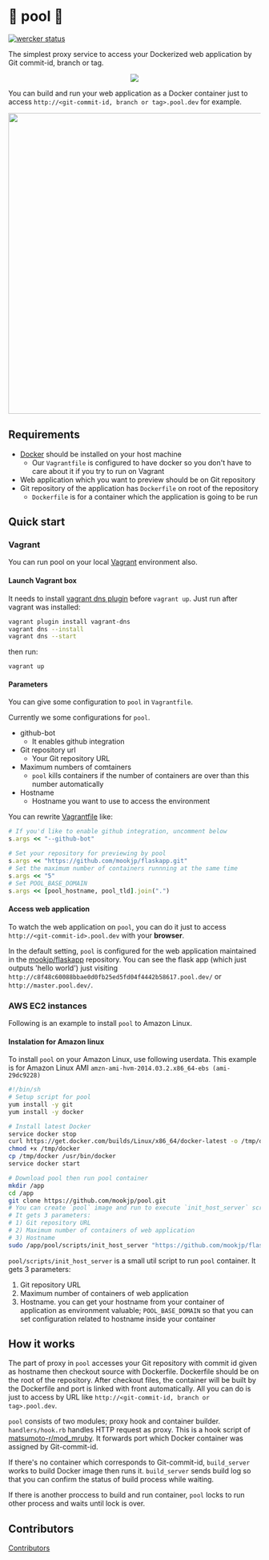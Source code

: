 🐳 pool 🐳
===

[![wercker status](https://app.wercker.com/status/2581a9ed9a58b4a95dadc2a33b639d83/m/master "wercker status")](https://app.wercker.com/project/bykey/2581a9ed9a58b4a95dadc2a33b639d83)

The simplest proxy service to access your Dockerized web application by Git commit-id, branch or tag.

<p align="center">
<img src="https://cloud.githubusercontent.com/assets/1519309/4186488/54415ec4-3761-11e4-9b13-41e09653945f.gif">
</p>

You can build and run your web application as a Docker container just to access
`http://<git-commit-id, branch or tag>.pool.dev` for example.

<p align="center">
<img src="https://raw.githubusercontent.com/wiki/mookjp/pool/images/architecture.png" width="600"/>
</p>

## Requirements

* [Docker](https://www.docker.com/) should be installed on your host machine
    * Our `Vagrantfile` is configured to have docker so you don't have to care about it if you try to run on Vagrant
* Web application which you want to preview should be on Git repository
* Git repository of the application has `Dockerfile` on root of the repository
    * `Dockerfile` is for a container which the application is going to be run

## Quick start

### Vagrant

You can run pool on your local [Vagrant](https://www.vagrantup.com/) environment also.

#### Launch Vagrant box

It needs to install [vagrant dns plugin](https://github.com/BerlinVagrant/vagrant-dns) before `vagrant up`. Just run after vagrant was installed:

```sh
vagrant plugin install vagrant-dns
vagrant dns --install
vagrant dns --start
```

then run:

```
vagrant up
```

#### Parameters

You can give some configuration to `pool` in `Vagrantfile`.

Currently we some configurations for `pool`.

* github-bot
    * It enables github integration
* Git repository url
    * Your Git repository URL
* Maximum numbers of comtainers
    * `pool` kills containers if the number of containers are over than this number automatically
* Hostname
    * Hostname you want to use to access the environment

You can rewrite [Vagrantfile](https://github.com/mookjp/pool/blob/master/Vagrantfile#L29-L37) like:

```ruby
# If you'd like to enable github integration, uncomment below
s.args << "--github-bot"

# Set your repository for previewing by pool
s.args << "https://github.com/mookjp/flaskapp.git"
# Set the maximum number of containers runnning at the same time
s.args << "5"
# Set POOL_BASE_DOMAIN
s.args << [pool_hostname, pool_tld].join(".")
```

#### Access web application

To watch the web application on `pool`, you can do it just to access `http://<git-commit-id>.pool.dev` with your **browser**.

In the default setting, `pool` is configured for the web application maintained in the [mookjp/flaskapp](https://github.com/mookjp/flaskapp) repository.
You can see the flask app (which just outputs 'hello world') just visiting `http://c8f48c60088bbae0d0fb25ed5fd04f4442b58617.pool.dev/` or `http://master.pool.dev/`.

### AWS EC2 instances

Following is an example to install `pool` to Amazon Linux.

#### Instalation for Amazon linux

To install `pool` on your Amazon Linux, use following userdata. This example is for Amazon Linux AMI `amzn-ami-hvm-2014.03.2.x86_64-ebs (ami-29dc9228)`

```sh
#!/bin/sh
# Setup script for pool
yum install -y git
yum install -y docker

# Install latest Docker
service docker stop
curl https://get.docker.com/builds/Linux/x86_64/docker-latest -o /tmp/docker
chmod +x /tmp/docker
cp /tmp/docker /usr/bin/docker
service docker start

# Download pool then run pool container
mkdir /app
cd /app
git clone https://github.com/mookjp/pool.git
# You can create `pool` image and run to execute `init_host_server` script.
# It gets 3 parameters:
# 1) Git repository URL
# 2) Maximum number of containers of web application
# 3) Hostname
sudo /app/pool/scripts/init_host_server "https://github.com/mookjp/flaskapp.git" 5 "dev.prevs.io"
```

`pool/scripts/init_host_server` is a small util script to run `pool` container. It gets 3 parameters:

1. Git repository URL
2. Maximum number of containers of web application
3. Hostname. you can get your hostname from your container of application
   as environment valuable; `POOL_BASE_DOMAIN` so that you can set configuration
   related to hostname inside your container

## How it works

The part of proxy in `pool` accesses your Git repository with commit id given as
hostname then checkout source with Dockerfile.
Dockerfile should be on the root of the repository.
After checkout files, the container will be built by the Dockerfile
and port is linked with front automatically. All you can do is just to access
by URL like `http://<git-commit-id, branch or tag>.pool.dev`.

`pool` consists of two modules; proxy hook and container builder.
`handlers/hook.rb` handles HTTP request as proxy. This is a hook script of
[matsumoto-r/mod_mruby](https://github.com/matsumoto-r/mod_mruby).
It forwards port which Docker container was assigned by Git-commit-id.

If there's no container which corresponds to Git-commit-id, `build_server` works to
build Docker image then runs it.
`build_server` sends build log so that you can confirm the status of build process
while waiting.

If there is another proccess to build and run container, `pool` locks to run other
process and waits until lock is over.

## Contributors

[Contributors](https://github.com/mookjp/pool/contributors)

